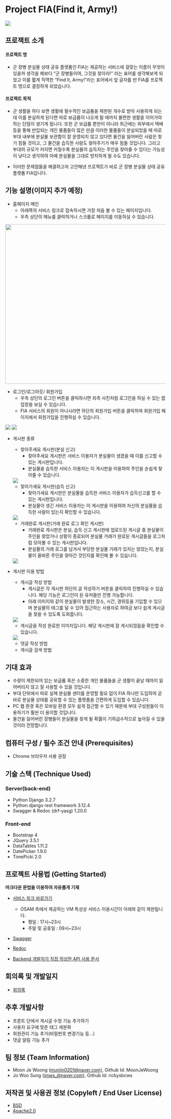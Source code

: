 
#  **Project FIA(Find it, Army!)**
<img src="https://github.com/osamhack2021/web_cloud_FIA_projectFIA/blob/master/logo.jpg"/>


## 프로잭트 소개

#### 프로젝트 명
- 군 장병 분실물 상태 공유 플랫폼인 FIA는 제공하는 서비스에 걸맞는 이름이 무엇이 있을까 생각을 해보다 “군 장병들이여, 그것을 찾아라!” 라는 표어를 생각해보게 되었고 이를 짧게 직역한 “Find It, Army!”라는 표어에서 앞 글자를 딴 FIA를 프로젝트 명으로 결정하게 되었습니다.

#### 프로젝트 목적
- 군 생활을 하다 보면 생활에 필수적인 보급품을 제한된 개수로 받아 사용하게 되는데 이를 분실하게 된다면 따로 보급품이 나오게 될 때까지 불편한 생활을 이어가야 하는 단점이 생기게 됩니다. 또한 군 보급품 뿐만이 아니라 최근에는 외부에서 택배 등을 통해 반입되는 개인 물품들이 많은 만큼 이러한 물품들이 분실되었을 때 따로 부대 내부에 분실물 보관함이 잘 운영되지 않고 있다면 물건을 잃어버린 사람은 찾기 힘들 것이고, 그 물건을 습득한 사람도 찾아주기가 매우 힘들 것입니다. 그리고 부대의 규모가 커지면 커질수록 분실물의 습득자는 주인을 찾아줄 수 있다는 가능성이 낮다고 생각하여 아예 분실물을 그대로 방치하게 될 수도 있습니다.

- 이러한 문제점들을 해결하고자 고안해낸 프로젝트가 바로 군 장병 분실물 상태 공유 플랫폼 FIA입니다.


## 기능 설명(이미지 추가 예정)
 - 홈페이지 메인
    - 아래쪽의 서비스 링크로 접속하시면 가장 처음 볼 수 있는 페이지입니다. 
    - 우측 상단의 메뉴를 클락하거나 스크롤로 페이지를 이동하실 수 있습니다.  
 <img src="https://github.com/osamhack2021/web_FIA_projectFIA/blob/master/images/PC%EC%9D%B4%EB%AF%B8%EC%A7%80/%EB%A9%94%EC%9D%B8%ED%99%94%EB%A9%B4.JPG"  width="900" height="500"/>  


 - 로그인/로그아웃/ 회원가입
    - 우측 상단의 로그인 버튼을 클릭하시면 죄측 사진처럼 로그인을 하실 수 있는 팝업창을 보실 수 있습니다.
    - FIA 서비스의 회원이 아니시라면 하단의 회원가입 버튼을 클릭하여 회원가입 페이지에서 회원가입을 진행하실 수 있습니다.  

<img src="https://github.com/osamhack2021/web_FIA_projectFIA/blob/master/images/PC%EC%9D%B4%EB%AF%B8%EC%A7%80/%EB%A1%9C%EA%B7%B8%EC%9D%B8.JPG"/> <img src="https://github.com/osamhack2021/web_FIA_projectFIA/blob/master/images/PC%EC%9D%B4%EB%AF%B8%EC%A7%80/%ED%9A%8C%EC%9B%90%EA%B0%80%EC%9E%85.JPG"/>  


 - 게시판 종류
   - 찾아주세요 게시판(분실 신고)
     - 찾아주세요 게시판은 서비스 이용자가 분실물이 생겼을 때 이를 신고할 수 있는 게시판입니다.
     - 분실물을 습득한 서비스 이용자는 이 게시판을 이용하여 주인을 손쉽게 찾아줄 수 있습니다.  

    <img src="https://github.com/osamhack2021/web_FIA_projectFIA/blob/master/images/PC%EC%9D%B4%EB%AF%B8%EC%A7%80/%EC%B0%BE%EC%95%84%EC%A3%BC%EC%84%B8%EC%9A%94!(%EA%B2%8C%EC%8B%9C%ED%8C%90).JPG"/>  


   - 찾아가세요 게시판(습득 신고)
     - 찾아가세요 게시판은 분실물을 습득한 서비스 이용자가 습득신고를 할 수 있는 게시판입니다.
     - 분실물이 생긴 서비스 이용자는 이 게시판을 이용하여 자신의 분실물을 습득한 사람이 있는지 확인할 수 있습니다.  

    <img src="https://github.com/osamhack2021/web_FIA_projectFIA/blob/master/images/PC%EC%9D%B4%EB%AF%B8%EC%A7%80/%EC%B0%BE%EC%95%84%EA%B0%80%EC%84%B8%EC%9A%94!(%EA%B2%8C%EC%8B%9C%ED%8C%90).JPG"/>  

   - 거래완료 게시판(거래 완료 로그 확인 게시판)
     - 거래완료 게시판은 분실, 습득 신고 게시판에 업로드된 게시글 중 분실물이 주인을 찾았거나 상황이 종료되어 분실물 거래가 완료된 게시글들을 로그처럼 모아볼 수 있는 게시판입니다.
     - 분실물의 거래 로그를 남겨서 부당한 분실물 거래가 있지는 않았는지, 분실물이 올바른 주인을 찾아간 것인지를 확인해 볼 수 있습니다.  

    <img src="https://github.com/osamhack2021/web_FIA_projectFIA/blob/master/images/PC%EC%9D%B4%EB%AF%B8%EC%A7%80/%EA%B1%B0%EB%9E%98%EC%99%84%EB%A3%8C!(%EA%B2%8C%EC%8B%9C%ED%8C%90).JPG"/>  


 - 게시판 이용 방법
   - 게시글 작성 방법
     - 게시글은 각 게시판 하단의 글 작성하기 버튼을 클릭하여 진행하실 수 있습니다. 해당 기능은 로그인이 된 유저들만 진행 가능합니다.
     - 아래 이미지와 같이 분실물이 발생한 장소, 시간, 경위등을 기입할 수 있으며 분실물의 태그를 달 수 있어 접근하는 사용자로 하여금 보다 쉽게 게시글을 찾을 수 있도록 도와줍니다.  

   <img src="https://github.com/osamhack2021/web_FIA_projectFIA/blob/master/images/PC%EC%9D%B4%EB%AF%B8%EC%A7%80/%EA%B2%8C%EC%8B%9C%EA%B8%80%EC%9E%91%EC%84%B1.JPG"/>   
  

     - 게시글을 작성 완료한 이미지입니다. 해당 게시판에 잘 게시되었음을 확인할 수 있습니다.  

      <img src="https://github.com/osamhack2021/web_FIA_projectFIA/blob/master/images/PC%EC%9D%B4%EB%AF%B8%EC%A7%80/%EA%B2%8C%EC%8B%9C%EA%B8%80%EC%9E%91%EC%84%B1%EC%99%84%EB%A3%8C.JPG"/>


   - 댓글 작성 방법
   - 게시글 검색 방법


## 기대 효과
 -  수량이 제한되어 있는 보급품 혹은 소중한 개인 물품들을 군 생활이 끝날 때까지 잃어버리지 않고 잘 사용할 수 있을 것입니다.
 -  부대 단위에서 따로 실제 분실물 센터를 운영할 필요 없이 FIA 하나만 도입하여 곧바로 분실물 상태를 공유할 수 있는 플랫폼을 간편하게 도입할 수 있습니다.
 -  PC 웹 환경 혹은 모바일 환경 모두 쉽게 접근할 수 있기 때문에 부대 구성원들이 이용하기가 훨씬 더 용이할 것입니다.
 -  물건을 잃어버린 장병들이 분실물을 찾게 될 확률이 기하급수적으로 높아질 수 있을것이라 전망합니다.

## 컴퓨터 구성 / 필수 조건 안내 (Prerequisites)
* Chrome 브라우저 사용 권장

## 기술 스택 (Technique Used) 
### Server(back-end)
 - Python Django 3.2.7
 - Python django rest framework 3.12.4
 - Swagger & Redoc (drf-yasg) 1.20.0
 
### Front-end
- Bootstrap 4
- JQuery 3.5.1 
- DataTables 1.11.2 
- DatePicker 1.9.0 
- TimePicki 2.0 




## 프로젝트 사용법 (Getting Started)
**마크다운 문법을 이용하여 자유롭게 기재**
- [서비스 링크 바로가기](http://20.196.209.235)
  - OSAM 측에서 제공하는 VM 특성상 서비스 이용시간이 아래와 같이 제한됩니다.
    - 평일 : 17시~23시
    - 주말 및 공휴일 : 09시~23시

- [Swagger](https://moonjewoong.pythonanywhere.com/swagger/)
- [Redoc](https://moonjewoong.pythonanywhere.com/redoc/)
- [Backend 개발자가 직접 작성한 API 사용 문서](https://github.com/osamhack2021/web_cloud_FIA_projectFIA/blob/master/Project_FIA%20Backend%20API%20%EC%82%AC%EC%9A%A9%20%EB%AC%B8%EC%84%9C(%EC%B5%9C%EC%A2%85).pdf)


 
 ## 회의록 및 개발일지
  * [회의록](https://github.com/osamhack2021/web_cloud_FIA_projectFIA/blob/master/%ED%9A%8C%EC%9D%98%EB%A1%9D.md)
 
 ## 추후 개발사항
 - 프론트 단에서 게시글 수정 기능 추가하기
 - 사용자 요구에 맞춘 태그 세분화
 - 회원관리 기능 추가(비밀번호 변경기능 등...)
 - 댓글 알림 기능 추가

## 팀 정보 (Team Information)
- Moon Je Woong (munjin0201@naver.com), Github Id: MoonJeWoong
- Jo Woo Sung   (imws_@naver.com),      Github Id: rickysbcws


## 저작권 및 사용권 정보 (Copyleft / End User License)
 * [BSD](https://github.com/osamhack2021/web_cloud_FIA_projectFIA/blob/backend/LICENSE)
 * [Apache2.0](https://github.com/osamhack2021/web_cloud_FIA_projectFIA/blob/backend/LICENSE)